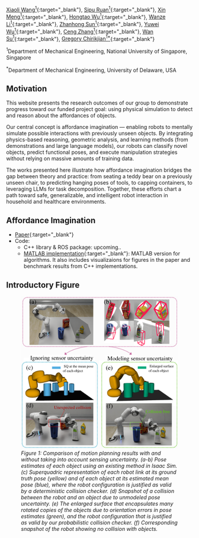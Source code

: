 [Xiaoli Wang<sup>1</sup>](https://github.com/lily983){:target="_blank"}, [Sipu Ruan<sup>1</sup>](https://ruansp.github.io/){:target="_blank"}, [Xin Meng<sup>1</sup>](https://github.com/XinnMeng){:target="_blank"}, 
[Hongtao Wu<sup>1</sup>](https://github.com/ChirikjianLab){:target="_blank"},
[Wanze Li<sup>1</sup>](https://github.com/ChirikjianLab){:target="_blank"},
[Zhanhong Sun<sup>1</sup>](https://github.com/ChirikjianLab){:target="_blank"},
[Yuwei Wu<sup>1</sup>](https://github.com/ChirikjianLab){:target="_blank"},
[Ceng Zhang<sup>1</sup>](https://github.com/ChirikjianLab){:target="_blank"},
[Wan Su<sup>1</sup>](https://github.com/ChirikjianLab){:target="_blank"}, [Gregory Chirikjian<sup>1*</sup>](https://cde.nus.edu.sg/me/staff/chirikjian-gregory-s/){:target="_blank"}

<sup>1</sup>Department of Mechanical Engineering, National University of Singapore, Singapore

<sup>*</sup>Department of Mechanical Engineering, University of Delaware, USA


## Motivation
This website presents the research outcomes of our group to demonstrate progress toward our funded project goal: using physical simulation to detect and reason about the affordances of objects.

Our central concept is affordance imagination — enabling robots to mentally simulate possible interactions with previously unseen objects. By integrating physics-based reasoning, geometric analysis, and learning methods (from demonstrations and large language models), our robots can classify novel objects, predict functional poses, and execute manipulation strategies without relying on massive amounts of training data.

The works presented here illustrate how affordance imagination bridges the gap between theory and practice: from seating a teddy bear on a previously unseen chair, to predicting hanging poses of tools, to capping containers, to leveraging LLMs for task decomposition. Together, these efforts chart a path toward safe, generalizable, and intelligent robot interaction in household and healthcare environments.

## Affordance Imagination
- [Paper](https://arxiv.org/abs/2502.15525){:target="_blank"}
- Code: 
  - C++ library & ROS package: upcoming..
  - [MATLAB implementation](https://github.com/lily983/pcd-matlab){:target="_blank"}: MATLAB version for algorithms. It also includes visualizaions for figures in the paper and benchmark results from C++ implementations.

## Introductory Figure
<figure>
  <img src="resources/intro.png" alt="Intro figure" width="500">
  <figcaption><em>Figure 1: Comparison of motion planning results with and without taking into account sensing uncertainty. (a-b) Pose estimates of each object using an existing method in Isaac Sim. (c) Superquadric representation of each robot link at its ground truth pose (yellow) and of each object at its estimated mean pose (blue), where the robot configuration is justified as valid by a deterministic collision checker. (d) Snapshot of a collision between the robot and an object due to unmodeled pose uncertainty. (e) The enlarged surface that encapsulates many rotated copies of the objects due to orientation errors in pose estimates (green), and the robot configuration that is justified as valid by our probabilistic collision checker. (f) Corresponding snapshot of the robot showing no collision with objects.</em></figcaption>
</figure>

